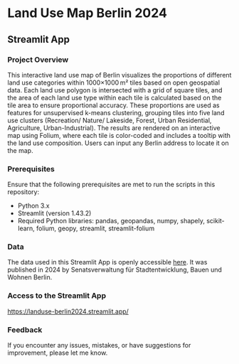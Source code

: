 # Land Use Map Berlin 2024
## Streamlit App

### Project Overview
This interactive land use map of Berlin visualizes the proportions of different land use categories within 1000×1000 m² tiles based on open geospatial data. Each land use polygon is intersected with a grid of square tiles, and the area of each land use type within each tile is calculated based on the tile area to ensure proportional accuracy. These proportions are used as features for unsupervised k-means clustering, grouping tiles into five land use clusters (Recreation/ Nature/ Lakeside, Forest, Urban Residential, Agriculture, Urban-Industrial). The results are rendered on an interactive map using Folium, where each tile is color-coded and includes a tooltip with the land use composition. Users can input any Berlin address to locate it on the map.

### Prerequisites
Ensure that the following prerequisites are met to run the scripts in this repository:

- Python 3.x
- Streamlit (version 1.43.2)
- Required Python libraries: pandas, geopandas, numpy, shapely, scikit-learn, folium, geopy, streamlit, streamlit-folium

### Data
The data used in this Streamlit App is openly accessible [here](https://daten.berlin.de/datensaetze/alkis-berlin-tatsachliche-nutzung-wfs-0ee77a1d). It was published in 2024 by Senatsverwaltung für Stadtentwicklung, Bauen und Wohnen Berlin.

### Access to the Streamlit App

https://landuse-berlin2024.streamlit.app/

### Feedback

If you encounter any issues, mistakes, or have suggestions for improvement, please let me know.
